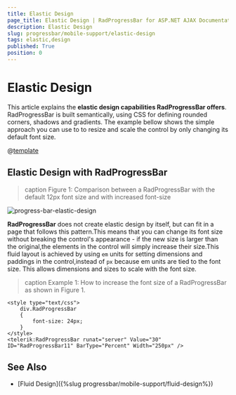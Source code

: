 ```yaml
---
title: Elastic Design
page_title: Elastic Design | RadProgressBar for ASP.NET AJAX Documentation
description: Elastic Design
slug: progressbar/mobile-support/elastic-design
tags: elastic,design
published: True
position: 0
---
```


# Elastic Design

This article explains the **elastic design capabilities RadProgressBar offers**. RadProgressBar is built semantically, using CSS for defining rounded corners, shadows and gradients. The example bellow shows the simple approach you can use to to resize and scale the control by only changing its default font size.

@[template](/_templates/common/render-mode.md#resp-design-desc "slug-el: no, slug-fl: progressbar/mobile-support/fluid-design")

## Elastic Design with RadProgressBar

>caption Figure 1: Comparison between a RadProgressBar with the default 12px font size and with increased font-size

![progress-bar-elastic-design](images/progress-bar-elastic-design.png)

**RadProgressBar** does not create elastic design by itself, but can fit in a page that follows this pattern.This means that you can change its font size without breaking the control's appearance - if the new size is larger than the original,the elements in the control will simply increase their size.This fluid layout is achieved by using `em` units for setting dimensions and paddings in the control,instead of `px` because em units are tied to the font size. This allows dimensions and sizes to scale with the font size.

>caption Example 1: How to increase the font size of a RadProgressBar as shown in Figure 1.

````ASP.NET
<style type="text/css">
	div.RadProgressBar
	{
		font-size: 24px;
	}
</style>
<telerik:RadProgressBar runat="server" Value="30" ID="RadProgressBar11" BarType="Percent" Width="250px" />
````

## See Also

 * [Fluid Design]({%slug progressbar/mobile-support/fluid-design%})
